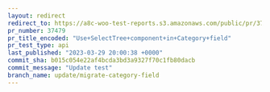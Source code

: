 ```yaml
---
layout: redirect
redirect_to: https://a8c-woo-test-reports.s3.amazonaws.com/public/pr/37479/api/index.html
pr_number: 37479
pr_title_encoded: "Use+SelectTree+component+in+Category+field"
pr_test_type: api
last_published: "2023-03-29 20:00:38 +0000"
commit_sha: b015c054e22af4bcda3bd3a9327f70c1fb80dacb
commit_message: "Update test"
branch_name: update/migrate-category-field
---
```

